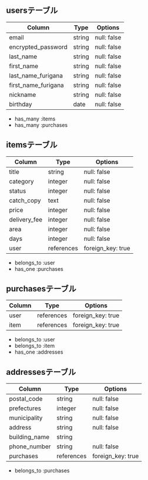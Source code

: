 ## usersテーブル

| Column              | Type    | Options     |
| ------------------- | ------- | ----------- |
| email               | string  | null: false |
| encrypted_password  | string  | null: false |
| last_name           | string  | null: false |
| first_name          | string  | null: false |
| last_name_furigana  | string  | null: false |
| first_name_furigana | string  | null: false |
| nickname            | string  | null: false |
| birthday            | date    | null: false |

- has_many :items
- has_many :purchases

## itemsテーブル

| Column        | Type       | Options          |
| -----------   | ---------- | ---------------- |
| title         | string     | null: false      |
| category      | integer    | null: false      |
| status        | integer    | null: false      |
| catch_copy    | text       | null: false      |
| price         | integer    | null: false      |
| delivery_fee  | integer    | null: false      |
| area          | integer    | null: false      |
| days          | integer    | null: false      |
| user          | references | foreign_key: true|

- belongs_to :user
- has_one :purchases

## purchasesテーブル

| Column      | Type       | Options           |
| ----------- | ---------- | ----------------- |
| user        | references | foreign_key: true |
| item        | references | foreign_key: true |

- belongs_to :user
- belongs_to :item
- has_one :addresses

## addressesテーブル

| Column        | Type       | Options           |
| -----------   | ---------- | ----------------- |
| postal_code   | string     | null: false       |
| prefectures   | integer    | null: false       |
| municipality  | string     | null: false       |
| address       | string     | null: false       |
| building_name | string     |                   |
| phone_number  | string     | null: false       |
| purchases     | references | foreign_key: true |

- belongs_to :purchases